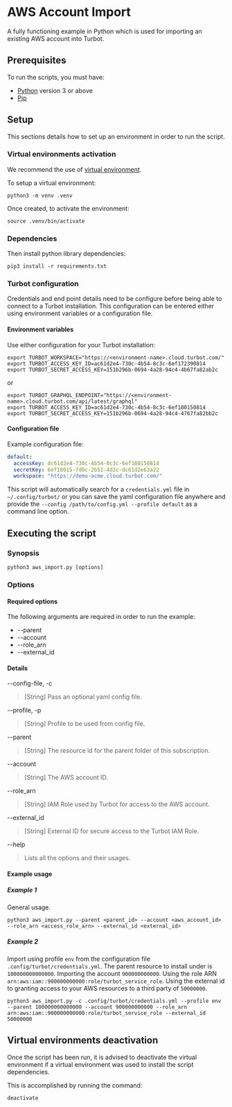 # AWS Account Import

A fully functioning example in Python which is used for importing an existing AWS account into Turbot.

## Prerequisites

To run the scripts, you must have:

- [Python](https://www.python.org/) version 3 or above
- [Pip](https://pip.pypa.io/)

## Setup

This sections details how to set up an environment in order to run the script.

### Virtual environments activation

We recommend the use of [virtual environment](https://docs.python.org/3/library/venv.html).

To setup a virtual environment:

```shell
python3 -m venv .venv
```

Once created, to activate the environment:

```shell
source .venv/bin/activate
```

### Dependencies

Then install python library dependencies:

```shell
pip3 install -r requirements.txt
```

### Turbot configuration

Credentials and end point details need to be configure before being able to connect to a Turbot installation.
This configuration can be entered either using environment variables or a configuration file.

#### Environment variables

Use either configuration for your Turbot installation:

```shell
export TURBOT_WORKSPACE="https://<environment-name>.cloud.turbot.com/"
export TURBOT_ACCESS_KEY_ID=ac61d2e4-730c-4b54-8c3c-6ef172390814
export TURBOT_SECRET_ACCESS_KEY=151b296b-0694-4a28-94c4-4b67fa82ab2c
```

or

```shell
export TURBOT_GRAPHQL_ENDPOINT="https://<environment-name>.cloud.turbot.com/api/latest/graphql"
export TURBOT_ACCESS_KEY_ID=ac61d2e4-730c-4b54-8c3c-6ef180150814
export TURBOT_SECRET_ACCESS_KEY=151b296b-0694-4a28-94c4-4767fa82bb2c
```

#### Configuration file

Example configuration file:

```yaml
default:
  accessKey: dc61d2e4-730c-4b54-8c3c-6ef180150814
  secretKey: 6ef18015-7d0c-2b51-4d2c-dc61d2e63a22
  workspace: "https://demo-acme.cloud.turbot.com/"
```

This script will automatically search for a `credentials.yml` file in `~/.config/turbot/` or you can save the yaml configuration file anywhere and provide the `--config /path/to/config.yml --profile default` as a command line option.

## Executing the script

### Synopsis

```shell
python3 aws_import.py [options]
```

### Options

#### Required options

The following arguments are required in order to run the example: 

- --parent
- --account
- --role_arn
- --external_id

#### Details

--config-file, -c

> [String] Pass an optional yaml config file.

--profile, -p

> [String] Profile to be used from config file.

--parent

> [String] The resource id for the parent folder of this subscription.

--account

> [String] The AWS account ID.

--role_arn

> [String] IAM Role used by Turbot for access to the AWS account.

--external_id

> [String] External ID for secure access to the Turbot IAM Role.

--help

> Lists all the options and their usages.

#### Example usage

##### Example 1

General usage.

```shell
python3 aws_import.py --parent <parent_id> --account <aws_account_id> --role_arn <access_role_arn> --external_id <external_id>
```

##### Example 2

Import using profile `env` from the configuration file `.config/turbot/credentials.yml`.
The parent resource to install under is `100000000000000`.
Importing the account `900000000000`.
Using the role ARN `arn:aws:iam::900000000000:role/turbot_service_role`.
Using the external id to granting access to your AWS resources to a third party of `50000000`.

```shell
python3 aws_import.py -c .config/turbot/credentials.yml --profile env --parent 100000000000000 --account 900000000000 --role_arn arn:aws:iam::900000000000:role/turbot_service_role --external_id 50000000
```

## Virtual environments deactivation

Once the script has been run, it is advised to deactivate the virtual environment if a virtual environment was used
to install the script dependencies.

This is accomplished by running the command:

```shell
deactivate
```